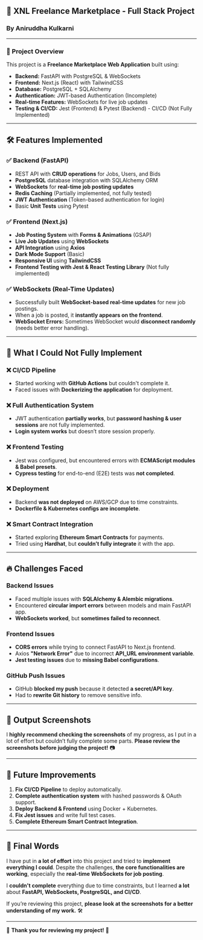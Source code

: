 ## **🚀 XNL Freelance Marketplace - Full Stack Project**
### **By Aniruddha Kulkarni**
---

### **📌 Project Overview**
This project is a **Freelance Marketplace Web Application** built using:
- **Backend:** FastAPI with PostgreSQL & WebSockets
- **Frontend:** Next.js (React) with TailwindCSS
- **Database:** PostgreSQL + SQLAlchemy
- **Authentication:** JWT-based Authentication (Incomplete)
- **Real-time Features:** WebSockets for live job updates
- **Testing & CI/CD:** Jest (Frontend) & Pytest (Backend) - CI/CD (Not Fully Implemented)

---

## **🛠 Features Implemented**
### **✅ Backend (FastAPI)**
- REST API with **CRUD operations** for Jobs, Users, and Bids
- **PostgreSQL** database integration with SQLAlchemy ORM
- **WebSockets** for **real-time job posting updates**
- **Redis Caching** (Partially implemented, not fully tested)
- **JWT Authentication** (Token-based authentication for login)
- Basic **Unit Tests** using Pytest

### **✅ Frontend (Next.js)**
- **Job Posting System** with **Forms & Animations** (GSAP)
- **Live Job Updates** using **WebSockets**
- **API Integration** using **Axios**
- **Dark Mode Support** (Basic)
- **Responsive UI** using **TailwindCSS**
- **Frontend Testing with Jest & React Testing Library** (Not fully implemented)

### **✅ WebSockets (Real-Time Updates)**
- Successfully built **WebSocket-based real-time updates** for new job postings.
- When a job is posted, it **instantly appears on the frontend**.
- **WebSocket Errors:** Sometimes WebSocket would **disconnect randomly** (needs better error handling).

---

## **🚧 What I Could Not Fully Implement**
### ❌ **CI/CD Pipeline**
- Started working with **GitHub Actions** but couldn't complete it.
- Faced issues with **Dockerizing the application** for deployment.

### ❌ **Full Authentication System**
- JWT authentication **partially works**, but **password hashing & user sessions** are not fully implemented.
- **Login system works** but doesn’t store session properly.

### ❌ **Frontend Testing**
- Jest was configured, but encountered errors with **ECMAScript modules & Babel presets**.
- **Cypress testing** for end-to-end (E2E) tests was **not completed**.

### ❌ **Deployment**
- Backend **was not deployed** on AWS/GCP due to time constraints.
- **Dockerfile & Kubernetes configs are incomplete**.

### ❌ **Smart Contract Integration**
- Started exploring **Ethereum Smart Contracts** for payments.
- Tried using **Hardhat**, but **couldn’t fully integrate** it with the app.

---

## **🔥 Challenges Faced**
### **Backend Issues**
- Faced multiple issues with **SQLAlchemy & Alembic migrations**.
- Encountered **circular import errors** between models and main FastAPI app.
- **WebSockets worked**, but **sometimes failed to reconnect**.

### **Frontend Issues**
- **CORS errors** while trying to connect FastAPI to Next.js frontend.
- Axios **"Network Error"** due to incorrect **API_URL environment variable**.
- **Jest testing issues** due to **missing Babel configurations**.

### **GitHub Push Issues**
- GitHub **blocked my push** because it detected **a secret/API key**.
- Had to **rewrite Git history** to remove sensitive info.

---

## **📸 Output Screenshots**
I **highly recommend checking the screenshots** of my progress, as I put in a lot of effort but couldn’t fully complete some parts. **Please review the screenshots before judging the project!** 📷

---

## **🔮 Future Improvements**
1. **Fix CI/CD Pipeline** to deploy automatically.
2. **Complete authentication system** with hashed passwords & OAuth support.
3. **Deploy Backend & Frontend** using Docker + Kubernetes.
4. **Fix Jest issues** and write full test cases.
5. **Complete Ethereum Smart Contract Integration**.

---

## **📢 Final Words**
I have put in **a lot of effort** into this project and tried to **implement everything I could**. Despite the challenges, **the core functionalities are working**, especially the **real-time WebSockets for job posting**.  

I **couldn't complete** everything due to time constraints, but I learned **a lot** about **FastAPI, WebSockets, PostgreSQL, and CI/CD**.  

If you’re reviewing this project, **please look at the screenshots for a better understanding of my work.** 🛠  

---
🚀 **Thank you for reviewing my project!** 🙌
